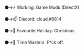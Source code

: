 ⚫->⚡ Working: Game Mods (DirectX)

⚫->📫 Discord: cloud.#0814

⚫->🎄 Favourite Holiday: Christmas

⚫->👿 Time Wasters: F*ck off.
